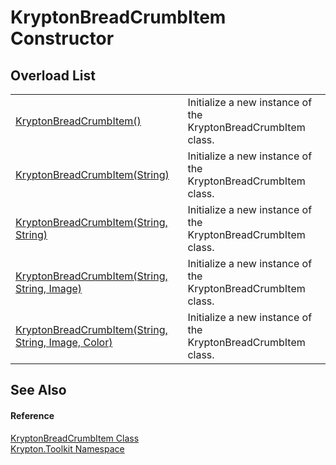 # KryptonBreadCrumbItem Constructor


## Overload List
<table>
<tr>
<td><a href="30aa0ea2-0f66-9ab0-3334-61b06fb6c9b3.md">KryptonBreadCrumbItem()</a></td>
<td>Initialize a new instance of the KryptonBreadCrumbItem class.</td></tr>
<tr>
<td><a href="2717a91f-e476-0fa1-e10e-0003aa5690fc.md">KryptonBreadCrumbItem(String)</a></td>
<td>Initialize a new instance of the KryptonBreadCrumbItem class.</td></tr>
<tr>
<td><a href="a6fe4b0a-0149-dfa2-7ae0-91f88d389016.md">KryptonBreadCrumbItem(String, String)</a></td>
<td>Initialize a new instance of the KryptonBreadCrumbItem class.</td></tr>
<tr>
<td><a href="e624d4a2-b8d8-8692-ccdd-2cad58f7a62d.md">KryptonBreadCrumbItem(String, String, Image)</a></td>
<td>Initialize a new instance of the KryptonBreadCrumbItem class.</td></tr>
<tr>
<td><a href="e4255e57-70ed-ce36-be61-4dca0483fadf.md">KryptonBreadCrumbItem(String, String, Image, Color)</a></td>
<td>Initialize a new instance of the KryptonBreadCrumbItem class.</td></tr>
</table>

## See Also


#### Reference
<a href="edfb6460-f812-2b8c-8eea-321f0770a140.md">KryptonBreadCrumbItem Class</a>  
<a href="79d2eac2-21f4-54ff-7552-b20c33c30600.md">Krypton.Toolkit Namespace</a>  
